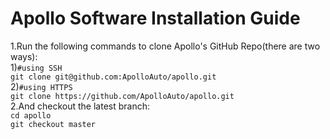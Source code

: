 # Apollo Software Installation Guide
1.Run the following commands to clone Apollo's GitHub Repo(there are two ways):  
  1)`#using SSH`      
    `git clone git@github.com:ApolloAuto/apollo.git `    
  2)`#using HTTPS`      
    `git clone https://github.com/ApolloAuto/apollo.git`   
2.And checkout the latest branch:  
     `cd apollo`    
     `git checkout master`  
